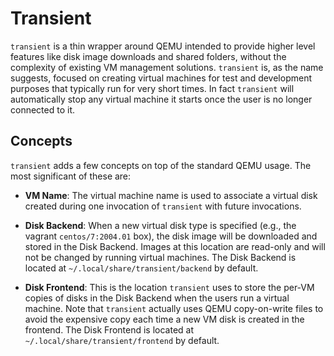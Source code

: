# Transient

`transient` is a thin wrapper around QEMU intended to provide higher level
features like disk image downloads and shared folders, without the complexity
of existing VM management solutions. `transient` is, as the name suggests,
focused on creating virtual machines for test and development purposes that
typically run for very short times. In fact `transient` will automatically
stop any virtual machine it starts once the user is no longer connected to it.

## Concepts

`transient` adds a few concepts on top of the standard QEMU usage. The most
significant of these are:

- **VM Name**: The virtual machine name is used to associate a virtual
disk created during one invocation of `transient` with future invocations.

- **Disk Backend**: When a new virtual disk type is specified (e.g.,
the vagrant `centos/7:2004.01` box), the disk image will be downloaded and
stored in the Disk Backend. Images at this location are read-only and will
not be changed by running virtual machines. The Disk Backend is located at
`~/.local/share/transient/backend` by default.

- **Disk Frontend**: This is the location `transient` uses to store the
per-VM copies of disks in the Disk Backend when the users run a virtual
machine. Note that `transient` actually uses QEMU copy-on-write files to
avoid the expensive copy each time a new VM disk is created in the frontend.
The Disk Frontend is located at `~/.local/share/transient/frontend` by
default.